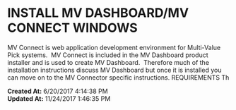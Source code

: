 # INSTALL MV DASHBOARD/MV CONNECT WINDOWS

MV Connect is web application development environment for Multi-Value Pick systems.  MV Connect is included in the MV Dashboard product installer and is used to create MV Dashboard.  Therefore much of the installation instructions discuss MV Dashboard but once it is installed you can move on to the MV Connector specific instructions. REQUIREMENTS Th  

**Created At:** 6/20/2017 4:14:38 PM  
**Updated At:** 11/24/2017 1:46:35 PM  

